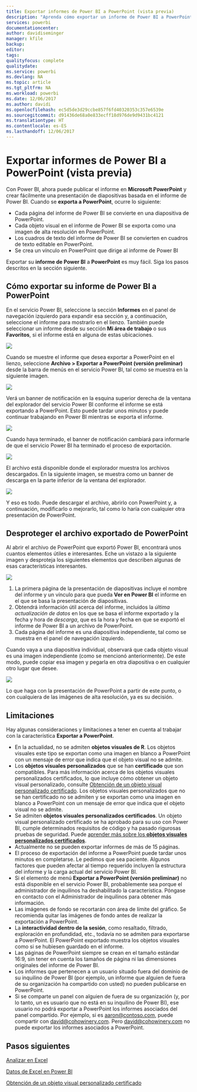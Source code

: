 ```yaml
---
title: Exportar informes de Power BI a PowerPoint (vista previa)
description: "Aprenda cómo exportar un informe de Power BI a PowerPoint."
services: powerbi
documentationcenter: 
author: davidiseminger
manager: kfile
backup: 
editor: 
tags: 
qualityfocus: complete
qualitydate: 
ms.service: powerbi
ms.devlang: NA
ms.topic: article
ms.tgt_pltfrm: NA
ms.workload: powerbi
ms.date: 12/06/2017
ms.author: davidi
ms.openlocfilehash: ec5d5de3d29ccbe857f6fd40320353c357e6539e
ms.sourcegitcommit: d91436de68a0e833ecff18d976de9d9431bc4121
ms.translationtype: HT
ms.contentlocale: es-ES
ms.lasthandoff: 12/06/2017
---
```

# <a name="export-reports-from-power-bi-to-powerpoint-preview"></a>Exportar informes de Power BI a PowerPoint (vista previa)
Con Power BI, ahora puede publicar el informe en **Microsoft PowerPoint** y crear fácilmente una presentación de diapositivas basada en el informe de Power BI. Cuando se **exporta a PowerPoint**, ocurre lo siguiente:

* Cada página del informe de Power BI se convierte en una diapositiva de PowerPoint.
* Cada objeto visual en el informe de Power BI se exporta como una imagen de alta resolución en PowerPoint.
* Los cuadros de texto del informe de Power BI se convierten en cuadros de texto editable en PowerPoint.
* Se crea un vínculo en PowerPoint que dirige al informe de Power BI

Exportar su **informe de Power BI** a **PowerPoint** es muy fácil. Siga los pasos descritos en la sección siguiente.

## <a name="how-to-export-your-power-bi-report-to-powerpoint"></a>Cómo exportar su informe de Power BI a PowerPoint
En el servicio Power BI, seleccione la sección **Informes** en el panel de navegación izquierdo para expandir esa sección y, a continuación, seleccione el informe para mostrarlo en el lienzo. También puede seleccionar un informe desde su sección **Mi área de trabajo** o sus **Favoritos**, si el informe está en alguna de estas ubicaciones.

![](media/service-publish-to-powerpoint/powerbi_to_powerpoint_0.png)

Cuando se muestre el informe que desea exportar a PowerPoint en el lienzo, seleccione **Archivo > Exportar a PowerPoint (versión preliminar)** desde la barra de menús en el servicio Power BI, tal como se muestra en la siguiente imagen.

![](media/service-publish-to-powerpoint/powerbi_to_powerpoint_1.png)

Verá un banner de notificación en la esquina superior derecha de la ventana del explorador del servicio Power BI conforme el informe se está exportando a PowerPoint. Esto puede tardar unos minutos y puede continuar trabajando en Power BI mientras se exporta el informe.

![](media/service-publish-to-powerpoint/powerbi_to_powerpoint_2.png)

Cuando haya terminado, el banner de notificación cambiará para informarle de que el servicio Power BI ha terminado el proceso de exportación.

![](media/service-publish-to-powerpoint/powerbi_to_powerpoint_3.png)

El archivo está disponible donde el explorador muestra los archivos descargados. En la siguiente imagen, se muestra como un banner de descarga en la parte inferior de la ventana del explorador.

![](media/service-publish-to-powerpoint/powerbi_to_powerpoint_4.png)

Y eso es todo. Puede descargar el archivo, abrirlo con PowerPoint y, a continuación, modificarlo o mejorarlo, tal como lo haría con cualquier otra presentación de PowerPoint.

## <a name="checking-out-your-exported-powerpoint-file"></a>Desproteger el archivo exportado de PowerPoint
Al abrir el archivo de PowerPoint que exportó Power BI, encontrará unos cuantos elementos útiles e interesantes. Eche un vistazo a la siguiente imagen y desproteja los siguientes elementos que describen algunas de esas características interesantes.

![](media/service-publish-to-powerpoint/powerbi_to_powerpoint_5.png)

1. La primera página de la presentación de diapositivas incluye el nombre del informe y un vínculo para que pueda **Ver en Power BI** el informe en el que se basa la presentación de diapositivas.
2. Obtendrá información útil acerca del informe, incluidos la *última actualización de datos* en los que se basa el informe exportado y la fecha y hora de *descarga*, que es la hora y fecha en que se exportó el informe de Power BI a un archivo de PowerPoint.
3. Cada página del informe es una diapositiva independiente, tal como se muestra en el panel de navegación izquierdo.

Cuando vaya a una diapositiva individual, observará que cada objeto visual es una imagen independiente (como se mencionó anteriormente). De este modo, puede copiar esa imagen y pegarla en otra diapositiva o en cualquier otro lugar que desee.

![](media/service-publish-to-powerpoint/powerbi_to_powerpoint_6.png)

Lo que haga con la presentación de PowerPoint a partir de este punto, o con cualquiera de las imágenes de alta resolución, ya es su decisión.

## <a name="limitations"></a>Limitaciones
Hay algunas consideraciones y limitaciones a tener en cuenta al trabajar con la característica **Exportar a PowerPoint**.

* En la actualidad, no se admiten **objetos visuales de R**. Los objetos visuales este tipo se exportan como una imagen en blanco a PowerPoint con un mensaje de error que indica que el objeto visual no se admite.
* Los **objetos visuales personalizados** que se han **certificado** que son compatibles. Para más información acerca de los objetos visuales personalizados certificados, lo que incluye cómo obtener un objeto visual personalizado, consulte [Obtención de un objeto visual personalizado certificado](power-bi-custom-visuals-certified.md). Los objetos visuales personalizados que no se han certificado no se admiten y se exportan como una imagen en blanco a PowerPoint con un mensaje de error que indica que el objeto visual no se admite.
* Se admiten **objetos visuales personalizados certificados**. Un objeto visual personalizado certificado se ha aprobado para su uso con Power BI, cumple determinados requisitos de código y ha pasado rigurosas pruebas de seguridad. Puede [aprender más sobre los **objetos visuales personalizados certificados**](power-bi-custom-visuals-certified.md).
* Actualmente no se pueden exportar informes de más de 15 páginas.
* El proceso de exportación del informe a PowerPoint puede tardar unos minutos en completarse. Le pedimos que sea paciente. Algunos factores que pueden afectar al tiempo requerido incluyen la estructura del informe y la carga actual del servicio Power BI.
* Si el elemento de menú **Exportar a PowerPoint (versión preliminar)** no está disponible en el servicio Power BI, probablemente sea porque el administrador de inquilinos ha deshabilitado la característica. Póngase en contacto con el Administrador de inquilinos para obtener más información.
* Las imágenes de fondo se recortarán con área de límite del gráfico. Se recomienda quitar las imágenes de fondo antes de realizar la exportación a PowerPoint.
* La **interactividad dentro de la sesión**, como resaltado, filtrado, exploración en profundidad, etc., todavía no se admiten para exportarse a PowerPoint. El PowerPoint exportado muestra los objetos visuales como si se hubiesen guardado en el informe.
* Las páginas de PowerPoint siempre se crean en el tamaño estándar 16:9, sin tener en cuenta los tamaños de página ni las dimensiones originales del informe de Power BI.
* Los informes que pertenecen a un usuario situado fuera del dominio de su inquilino de Power BI (por ejemplo, un informe que alguien de fuera de su organización ha compartido con usted) no pueden publicarse en PowerPoint.
* Si se comparte un panel con alguien de fuera de su organización (y, por lo tanto, un es usuario que no está en su inquilino de Power BI), ese usuario no podrá exportar a PowerPoint los informes asociados del panel compartido. Por ejemplo, si es aaron@contoso.com, puede compartir con david@cohowinery.com. Pero david@cohowinery.com no puede exportar los informes asociados a PowerPoint.

## <a name="next-steps"></a>Pasos siguientes
[Analizar en Excel](service-analyze-in-excel.md)

[Datos de Excel en Power BI](service-excel-workbook-files.md)

[Obtención de un objeto visual personalizado certificado](power-bi-custom-visuals-certified.md)

